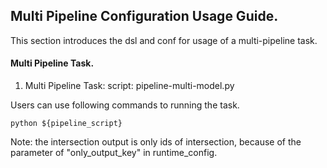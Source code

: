 ## Multi Pipeline Configuration Usage Guide.

This section introduces the dsl and conf for usage of a multi-pipeline task.

#### Multi Pipeline Task.

1. Multi Pipeline Task:
    script: pipeline-multi-model.py

Users can use following commands to running the task.

    python ${pipeline_script}

Note: the intersection output is only ids of intersection, because of the parameter of "only_output_key" in runtime_config.  
